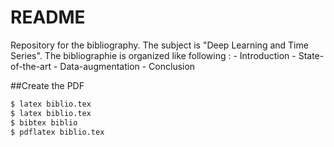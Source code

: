# README

Repository for the bibliography. The subject is "Deep Learning and Time Series".
The bibliographie is organized like following :
	- Introduction
    - State-of-the-art
    - Data-augmentation
    - Conclusion

##Create the PDF
```sh
$ latex biblio.tex
$ latex biblio.tex
$ bibtex biblio
$ pdflatex biblio.tex
```
